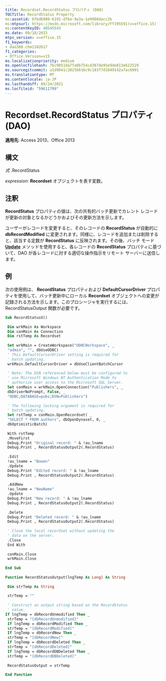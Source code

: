```yaml
---
title: Recordset.RecordStatus プロパティ (DAO)
TOCTitle: RecordStatus Property
ms:assetid: 6fbd6909-6191-d7be-9a3a-1e9908dacc2b
ms:mtpsurl: https://msdn.microsoft.com/library/Ff195591(v=office.15)
ms:contentKeyID: 48545543
ms.date: 09/18/2015
mtps_version: v=office.15
f1_keywords:
- dao360.chm1102617
f1_categories:
- Office.Version=v15
ms.localizationpriority: medium
ms.openlocfilehash: 7bc9851da7fa0b754cd387de95e9de813e622529
ms.sourcegitcommit: a1d9041c20256616c9c183f7d1049142a7ac6991
ms.translationtype: MT
ms.contentlocale: ja-JP
ms.lasthandoff: 09/24/2021
ms.locfileid: "59611799"
---
```

# <a name="recordsetrecordstatus-property-dao"></a>Recordset.RecordStatus プロパティ (DAO)


**適用先**: Access 2013、Office 2013

## <a name="syntax"></a>構文

*式* .RecordStatus

*expression*: **Recordset** オブジェクトを表す変数。

## <a name="remarks"></a>注釈

**RecordStatus** プロパティの値は、次の共有的バッチ更新でカレント レコードが更新の対象となるかどうかおよびその更新方法を示します。

ユーザーがレコードを変更すると、そのレコードの **RecordStatus** が自動的に **dbRecordModified** に変更されます。同様に、レコードを追加または削除すると、該当する定数が **RecordStatus** に反映されます。その後、バッチ モード **[Update](recordset-update-method-dao.md)** メソッドを使用すると、各レコードの **RecordStatus** プロパティに基づいて、DAO が各レコードに対する適切な操作指示をリモート サーバーに送信します。

## <a name="example"></a>例

次の使用例は、 **RecordStatus** プロパティおよび **DefaultCursorDriver** プロパティを使用して、バッチ更新中にローカル **Recordset** オブジェクトへの変更が記録される方法を示します。このプロシージャを実行するには、RecordStatusOutput 関数が必要です。

```vb 
Sub RecordStatusX() 
 
 Dim wrkMain As Workspace 
 Dim conMain As Connection 
 Dim rstTemp As Recordset 
 
 Set wrkMain = CreateWorkspace("ODBCWorkspace", _ 
 "admin", "", dbUseODBC) 
 ' This DefaultCursorDriver setting is required for 
 ' batch updating. 
 wrkMain.DefaultCursorDriver = dbUseClientBatchCursor 
 
 ' Note: The DSN referenced below must be configured to 
 ' use Microsoft Windows NT Authentication Mode to 
 ' authorize user access to the Microsoft SQL Server. 
 Set conMain = wrkMain.OpenConnection("Publishers", _ 
 dbDriverNoPrompt, False, _ 
 "ODBC;DATABASE=pubs;DSN=Publishers") 
 
 ' The following locking argument is required for 
 ' batch updating. 
 Set rstTemp = conMain.OpenRecordset( _ 
 "SELECT * FROM authors", dbOpenDynaset, 0, _ 
 dbOptimisticBatch) 
 
 With rstTemp 
 .MoveFirst 
 Debug.Print "Original record: " & !au_lname 
 Debug.Print , RecordStatusOutput2(.RecordStatus) 
 
 .Edit 
 !au_lname = "Bowen" 
 .Update 
 Debug.Print "Edited record: " & !au_lname 
 Debug.Print , RecordStatusOutput2(.RecordStatus) 
 
 .AddNew 
 !au_lname = "NewName" 
 .Update 
 Debug.Print "New record: " & !au_lname 
 Debug.Print , RecordStatusOutput2(.RecordStatus) 
 
 .Delete 
 Debug.Print "Deleted record: " & !au_lname 
 Debug.Print , RecordStatusOutput2(.RecordStatus) 
 
 ' Close the local recordset without updating the 
 ' data on the server. 
 .Close 
 End With 
 
 conMain.Close 
 wrkMain.Close 
 
End Sub 
 
Function RecordStatusOutput(lngTemp As Long) As String 
 
 Dim strTemp As String 
 
 strTemp = "" 
 
 ' Construct an output string based on the RecordStatus 
 ' value. 
If lngTemp = dbRecordUnmodified Then _ 
 strTemp = "[dbRecordUnmodified]" 
 If lngTemp = dbRecordModified Then _ 
 strTemp = "[dbRecordModified]" 
 If lngTemp = dbRecordNew Then _ 
 strTemp = "[dbRecordNew]" 
 If lngTemp = dbRecordDeleted Then _ 
 strTemp = "[dbRecordDeleted]" 
 If lngTemp = dbRecordDBDeleted Then _ 
 strTemp = "[dbRecordDBDeleted]" 
 
 RecordStatusOutput = strTemp 
 
End Function 
 
```

